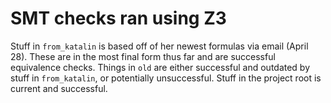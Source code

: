 # SMT checks ran using Z3

Stuff in `from_katalin` is based off of her newest formulas via email (April 28). These are in the most final form thus far and are successful equivalence checks. Things in `old` are either successful and outdated by stuff in `from_katalin`, or potentially unsuccessful. Stuff in the project root is current and successful.